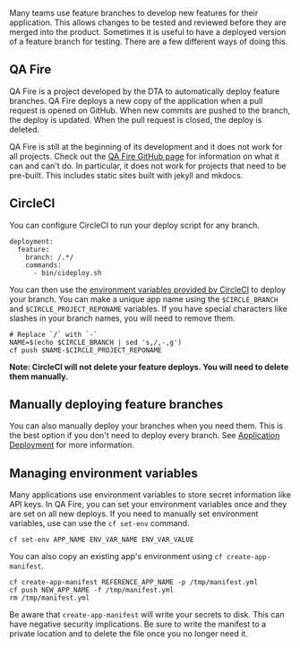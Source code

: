 Many teams use feature branches to develop new features for their application.
This allows changes to be tested and reviewed before they are merged into the product.
Sometimes it is useful to have a deployed version of a feature branch for testing.
There are a few different ways of doing this.

## QA Fire

QA Fire is a project developed by the DTA to automatically deploy feature branches.
QA Fire deploys a new copy of the application when a pull request is opened on GitHub.
When new commits are pushed to the branch, the deploy is updated.
When the pull request is closed, the deploy is deleted.

QA Fire is still at the beginning of its development and it does not work for all projects.
Check out the [QA Fire GitHub page](https://github.com/ausdto/qa-fire) for information on what
it can and can't do. In particular, it does not work for projects that need to be pre-built.
This includes static sites built with jekyll and mkdocs.

## CircleCI

You can configure CircleCI to run your deploy script for any branch.

```
deployment:
  feature:
    branch: /.*/
    commands:
      - bin/cideploy.sh
```

You can then use the [environment variables provided by CircleCI](https://circleci.com/docs/environment-variables/)
to deploy your branch. You can make a unique app name using the `$CIRCLE_BRANCH` and `$CIRCLE_PROJECT_REPONAME` variables.
If you have special characters like slashes in your branch names, you will need to remove them.

```
# Replace `/` with `-`
NAME=$(echo $CIRCLE_BRANCH | sed 's,/,-,g')
cf push $NAME-$CIRCLE_PROJECT_REPONAME
```

**Note: CircleCI will not delete your feature deploys. You will need to delete them manually.**

## Manually deploying feature branches

You can also manually deploy your branches when you need them. This is the
best option if you don't need to deploy every branch. See
[Application Deployment](../cfcli/application_deployment.md) for more information.

## Managing environment variables

Many applications use environment variables to store secret information like API keys.
In QA Fire, you can set your environment variables once and they are set on all new deploys.
If you need to manually set environment variables, use can use the `cf set-env` command.

```
cf set-env APP_NAME ENV_VAR_NAME ENV_VAR_VALUE
```

You can also copy an existing app's environment using `cf create-app-manifest`.

```
cf create-app-manifest REFERENCE_APP_NAME -p /tmp/manifest.yml
cf push NEW_APP_NAME -f /tmp/manifest.yml
rm /tmp/manifest.yml
```

Be aware that `create-app-manifest` will write your secrets to disk.
This can have negative security implications.
Be sure to write the manifest to a private location and to delete the file once you no longer need it.
